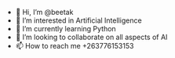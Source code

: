 - 👋 Hi, I’m @beetak
- 👀 I’m interested in Artificial Intelligence
- 🌱 I’m currently learning Python
- 💞️ I’m looking to collaborate on all aspects of AI
- 📫 How to reach me +263776153153

<!---
beetak/beetak is a ✨ special ✨ repository because its `README.md` (this file) appears on your GitHub profile.
You can click the Preview link to take a look at your changes.
--->
